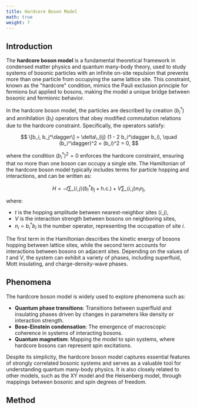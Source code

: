```yaml
---
title: Hardcore Boson Model
math: true
weight: 7
---
```


## Introduction

The **hardcore boson model** is a fundamental theoretical framework in condensed matter physics and quantum many-body theory, used to study systems of bosonic particles with an infinite on-site repulsion that prevents more than one particle from occupying the same lattice site. This constraint, known as the "hardcore" condition, mimics the Pauli exclusion principle for fermions but applied to bosons, making the model a unique bridge between bosonic and fermionic behavior.

In the hardcore boson model, the particles are described by creation ($b_i^\dagger$) and annihilation ($b_i$) operators that obey modified commutation relations due to the hardcore constraint. Specifically, the operators satisfy:

$$
\[b_i, b_j^\dagger\] = \delta\_{ij} (1 - 2 b_i^\dagger b_i), \quad (b_i^\dagger)^2 = (b_i)^2 = 0,
$$

where the condition $(b_i^\dagger)^2 = 0$ enforces the hardcore constraint, ensuring that no more than one boson can occupy a single site. The Hamiltonian of the hardcore boson model typically includes terms for particle hopping and interactions, and can be written as:

$$
H = -t \sum\_{\langle i,j \rangle} \left( b_i^\dagger b_j + \text{h.c.} \right) + V \sum\_{\langle i,j \rangle} n_i n_j,
$$

where:
- $t$ is the hopping amplitude between nearest-neighbor sites $\langle i,j \rangle$,
- $V$ is the interaction strength between bosons on neighboring sites,
- $n_i = b_i^\dagger b_i$ is the number operator, representing the occupation of site $i$.

The first term in the Hamiltonian describes the kinetic energy of bosons hopping between lattice sites, while the second term accounts for interactions between bosons on adjacent sites. Depending on the values of $t$ and $V$, the system can exhibit a variety of phases, including superfluid, Mott insulating, and charge-density-wave phases.

## Phenomena
The hardcore boson model is widely used to explore phenomena such as:
- **Quantum phase transitions**: Transitions between superfluid and insulating phases driven by changes in parameters like density or interaction strength.
- **Bose-Einstein condensation**: The emergence of macroscopic coherence in systems of interacting bosons.
- **Quantum magnetism**: Mapping the model to spin systems, where hardcore bosons can represent spin excitations.

Despite its simplicity, the hardcore boson model captures essential features of strongly correlated bosonic systems and serves as a valuable tool for understanding quantum many-body physics. It is also closely related to other models, such as the XY model and the Heisenberg model, through mappings between bosonic and spin degrees of freedom.

## Method

